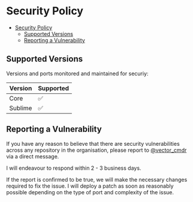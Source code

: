 # Security Policy

- [Security Policy](#security-policy)
  - [Supported Versions](#supported-versions)
  - [Reporting a Vulnerability](#reporting-a-vulnerability)

## Supported Versions

Versions and ports monitored and maintained for securiy:

| Version | Supported          |
| ------- | ------------------ |
| Core    | :white_check_mark: |
| Sublime | :white_check_mark: |

## Reporting a Vulnerability

If you have any reason to believe that there are security vulnerabilities across any repository in the organisation, please report to [@vector_cmdr](https://x.com/vector_cmdr) via a direct message.

I will endeavour to respond within 2 - 3 business days.

If the report is confirmed to be true, we will make the necessary changes required to fix the issue. I will deploy a patch as soon as reasonably possible depending on the type of port and complexity of the issue.
